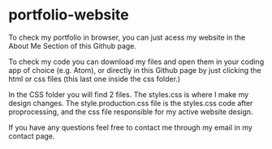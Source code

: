 # portfolio-website
To check my portfolio in browser, you can just acess my website in the About Me Section of this Github page.

To check my code you can download my files and open them in your coding app of choice (e.g. Atom), or directly in this Github page by just clicking the html or css files (this last one inside the css folder.)

In the CSS folder you will find 2 files. The styles.css is where I make my design changes. The style.production.css file is the styles.css code after proprocessing, and the css file responsible for my active website design.

If you have any questions feel free to contact me through my email in my contact page.
